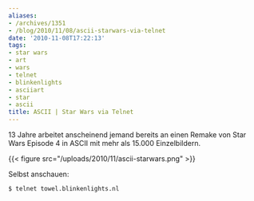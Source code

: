 ```yaml
---
aliases:
- /archives/1351
- /blog/2010/11/08/ascii-starwars-via-telnet
date: '2010-11-08T17:22:13'
tags:
- star wars
- art
- wars
- telnet
- blinkenlights
- asciiart
- star
- ascii
title: ASCII | Star Wars via Telnet
---
```


13 Jahre arbeitet anscheinend jemand bereits an einen Remake von Star Wars
Episode 4 in ASCII mit mehr als 15.000 Einzelbildern.

{{< figure src="/uploads/2010/11/ascii-starwars.png" >}}

Selbst anschauen:

```
$ telnet towel.blinkenlights.nl
```